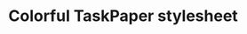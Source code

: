 # Colorful TaskPaper stylesheet

<!-- ![Screenshot](/../screenshots/Screen%20Shot%202016-12-14%20at%2008.45.43.jpg "Screenshot") -->
